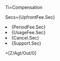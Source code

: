 Ti=Compensation

Secs={UpfrontFee.Sec}<li>{PeriodFee.Sec}<li>{UsageFee.Sec}<li>{Cancel.Sec}<li>{Support.Sec}

=[Z/Agt/Out/0]

